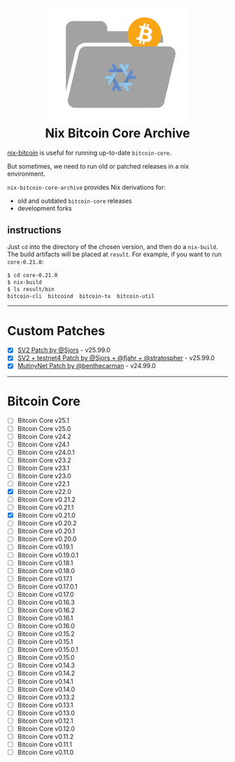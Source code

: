 <h1 align="center">
  <br>
  <img width="320" src="nix-bitcoin-core-archive.png" alt="nix-polkadot logo">
  <br>
Nix Bitcoin Core Archive
<br>
</h1>

[nix-bitcoin](https://github.com/fort-nix/nix-bitcoin) is useful for running up-to-date `bitcoin-core`.

But sometimes, we need to run old or patched releases in a nix environment.

`nix-bitcoin-core-archive` provides Nix derivations for:
- old and outdated `bitcoin-core` releases
- development forks

## instructions

Just `cd` into the directory of the chosen version, and then do a `nix-build`. The build artifacts will be placed at `result`. For example, if you want to run `core-0.21.0`:
```
$ cd core-0.21.0
$ nix-build
$ ls result/bin
bitcoin-cli  bitcoind  bitcoin-tx  bitcoin-util
``` 
---

# Custom Patches

 - [x] [SV2 Patch by @Sjors](https://github.com/Sjors/stratum) - v25.99.0
 - [x] [SV2 + testnet4 Patch by @Sjors + @fjahr + @stratospher](https://github.com/plebhash/bitcoin) - v25.99.0
 - [x] [MutinyNet Patch by @benthecarman](https://github.com/benthecarman/bitcoin) - v24.99.0

---

# Bitcoin Core

 - [ ] Bitcoin Core v25.1
 - [ ] Bitcoin Core v25.0
 - [ ] Bitcoin Core v24.2
 - [ ] Bitcoin Core v24.1
 - [ ] Bitcoin Core v24.0.1
 - [ ] Bitcoin Core v23.2
 - [ ] Bitcoin Core v23.1
 - [ ] Bitcoin Core v23.0
 - [ ] Bitcoin Core v22.1
 - [x] Bitcoin Core v22.0
 - [ ] Bitcoin Core v0.21.2
 - [ ] Bitcoin Core v0.21.1
 - [x] Bitcoin Core v0.21.0
 - [ ] Bitcoin Core v0.20.2
 - [ ] Bitcoin Core v0.20.1
 - [ ] Bitcoin Core v0.20.0
 - [ ] Bitcoin Core v0.19.1
 - [ ] Bitcoin Core v0.19.0.1
 - [ ] Bitcoin Core v0.18.1
 - [ ] Bitcoin Core v0.18.0
 - [ ] Bitcoin Core v0.17.1
 - [ ] Bitcoin Core v0.17.0.1
 - [ ] Bitcoin Core v0.17.0
 - [ ] Bitcoin Core v0.16.3
 - [ ] Bitcoin Core v0.16.2
 - [ ] Bitcoin Core v0.16.1
 - [ ] Bitcoin Core v0.16.0
 - [ ] Bitcoin Core v0.15.2
 - [ ] Bitcoin Core v0.15.1
 - [ ] Bitcoin Core v0.15.0.1
 - [ ] Bitcoin Core v0.15.0
 - [ ] Bitcoin Core v0.14.3
 - [ ] Bitcoin Core v0.14.2
 - [ ] Bitcoin Core v0.14.1
 - [ ] Bitcoin Core v0.14.0
 - [ ] Bitcoin Core v0.13.2
 - [ ] Bitcoin Core v0.13.1
 - [ ] Bitcoin Core v0.13.0
 - [ ] Bitcoin Core v0.12.1
 - [ ] Bitcoin Core v0.12.0
 - [ ] Bitcoin Core v0.11.2
 - [ ] Bitcoin Core v0.11.1
 - [ ] Bitcoin Core v0.11.0
